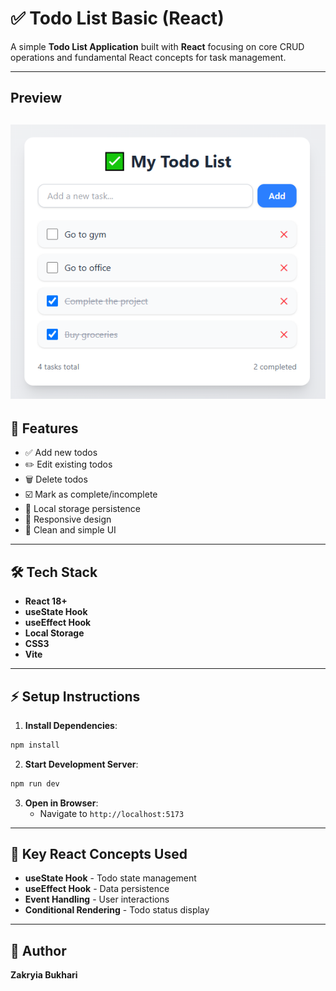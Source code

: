 # ✅ Todo List Basic (React)

A simple **Todo List Application** built with **React** focusing on core CRUD operations and fundamental React concepts for task management.

---

## Preview
![alt text](image.png)
---
## 🚀 Features

- ✅ Add new todos
- ✏️ Edit existing todos
- 🗑️ Delete todos
- ☑️ Mark as complete/incomplete
- 💾 Local storage persistence
- 📱 Responsive design
- 🎨 Clean and simple UI

---

## 🛠️ Tech Stack

- **React 18+**
- **useState Hook**
- **useEffect Hook**
- **Local Storage**
- **CSS3**
- **Vite**

---

## ⚡ Setup Instructions

1. **Install Dependencies**:
```bash
npm install
```

2. **Start Development Server**:
```bash
npm run dev
```

3. **Open in Browser**:
   - Navigate to `http://localhost:5173`

---

## 🔧 Key React Concepts Used

- **useState Hook** - Todo state management
- **useEffect Hook** - Data persistence
- **Event Handling** - User interactions
- **Conditional Rendering** - Todo status display

---

## 🙌 Author

**Zakryia Bukhari**
